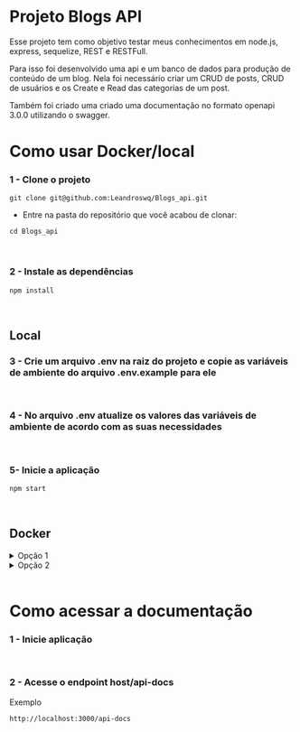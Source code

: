 # Projeto Blogs API

Esse projeto tem como objetivo testar meus conhecimentos em node.js, express, sequelize, REST e RESTFull.

Para isso foi desenvolvido uma api e um banco de dados para produção de conteúdo de um blog. Nela foi necessário criar um CRUD de posts, CRUD de usuários e os Create e Read das categorias de um post.

Também foi criado uma criado uma documentação no formato openapi 3.0.0 utilizando o swagger.

# Como usar Docker/local

### 1 - Clone o projeto

~~~
git clone git@github.com:Leandroswq/Blogs_api.git
~~~
* Entre na pasta do repositório que você acabou de clonar:
~~~
cd Blogs_api
~~~
<br>

### 2 - Instale as dependências

~~~
npm install
~~~
<br>

## Local
### 3 - Crie um arquivo .env na raiz do projeto e copie as variáveis de ambiente do arquivo .env.example para ele
<br>

### 4 - No arquivo .env atualize os valores das variáveis de ambiente de acordo com as suas necessidades
<br>

### 5- Inicie a aplicação

~~~
npm start
~~~
<br>

## Docker  

<details>

<summary>Opção 1</summary>

### 3 - Inicialize o compose

~~~
npm run compose
~~~

<br>

### 4 - Inicialize a aplicação dentro do container

~~~
npm run container:start
~~~

Se der o erro `ERROR: connect ECONNREFUSED 123.123.123.1:3306`
significa que não deu tempo do banco de dados iniciar. Para resolver isso basta esperar alguns segundos e rodar o comando novamente.
</details>

<details>

<summary>Opção 2</summary>

### 3 Inicialize o compose junto com a aplicação

~~~
npm run compose:start
~~~

</details>

<br>

# Como acessar a documentação

### 1 - Inicie aplicação
<br>

### 2 - Acesse o endpoint host/api-docs
Exemplo
~~~
http://localhost:3000/api-docs
~~~